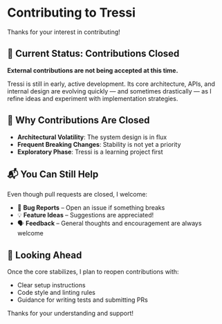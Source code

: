 # Contributing to Tressi

Thanks for your interest in contributing!

## 🚫 Current Status: Contributions Closed

**External contributions are not being accepted at this time.**

Tressi is still in early, active development. Its core architecture, APIs, and internal design are evolving quickly — and sometimes drastically — as I refine ideas and experiment with implementation strategies.

## 📌 Why Contributions Are Closed

- **Architectural Volatility**: The system design is in flux
- **Frequent Breaking Changes**: Stability is not yet a priority
- **Exploratory Phase**: Tressi is a learning project first

## 📬 You Can Still Help

Even though pull requests are closed, I welcome:

- 🐛 **Bug Reports** – Open an issue if something breaks
- 💡 **Feature Ideas** – Suggestions are appreciated!
- 🗣️ **Feedback** – General thoughts and encouragement are always welcome

## 🔮 Looking Ahead

Once the core stabilizes, I plan to reopen contributions with:

- Clear setup instructions
- Code style and linting rules
- Guidance for writing tests and submitting PRs

Thanks for your understanding and support!
